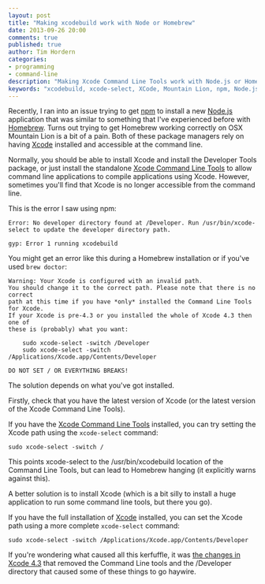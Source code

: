 ```yaml
---
layout: post
title: "Making xcodebuild work with Node or Homebrew"
date: 2013-09-26 20:00
comments: true
published: true
author: Tim Hordern
categories: 
- programming
- command-line
description: "Making Xcode Command Line Tools work with Node.js or Homebrew"
keywords: "xcodebuild, xcode-select, XCode, Mountain Lion, npm, Node.js, Homebrew"
---
```


Recently, I ran into an issue trying to get [npm](https://npmjs.org/) to install a new [Node.js](http://nodejs.org) application that was similar to something that I've experienced before with [Homebrew](http://brew.sh/). Turns out trying to get Homebrew working correctly on OSX Mountain Lion is a bit of a pain. Both of these package managers rely on having [Xcode](https://developer.apple.com/xcode/) installed and accessible at the command line.

Normally, you should be able to install Xcode and install the Developer Tools package, or just install the standalone [Xcode Command Line Tools](https://developer.apple.com/downloads/index.action) to allow command line applications to compile applications using Xcode. However, sometimes you'll find that Xcode is no longer accessible from the command line.

This is the error I saw using npm:

```
Error: No developer directory found at /Developer. Run /usr/bin/xcode-select to update the developer directory path.

gyp: Error 1 running xcodebuild
```

You might get an error like this during a Homebrew installation or if you've used `brew doctor`:

```
Warning: Your Xcode is configured with an invalid path.
You should change it to the correct path. Please note that there is no correct
path at this time if you have *only* installed the Command Line Tools for Xcode.
If your Xcode is pre-4.3 or you installed the whole of Xcode 4.3 then one of
these is (probably) what you want:

    sudo xcode-select -switch /Developer
    sudo xcode-select -switch /Applications/Xcode.app/Contents/Developer

DO NOT SET / OR EVERYTHING BREAKS!
```

The solution depends on what you've got installed.

Firstly, check that you have the latest version of Xcode (or the latest version of the Xcode Command Line Tools).

If you have the [Xcode Command Line Tools](https://developer.apple.com/downloads/index.action) installed, you can try setting the Xcode path using the `xcode-select` command:

```
sudo xcode-select -switch /
```

This points xcode-select to the /usr/bin/xcodebuild location of the Command Line Tools, but can lead to Homebrew hanging (it explicitly warns against this).

A better solution is to install Xcode (which is a bit silly to install a huge application to run some command line tools, but there you go).

If you have the full installation of [Xcode](http://itunes.apple.com/us/app/xcode/id497799835?ls=1&mt=12) installed, you can set the Xcode path using a more complete `xcode-select` command:

```
sudo xcode-select -switch /Applications/Xcode.app/Contents/Developer
```

If you're wondering what caused all this kerfuffle, it was [the changes in Xcode 4.3](https://developer.apple.com/library/ios/documentation/DeveloperTools/Conceptual/WhatsNewXcode/Articles/xcode_4_3.html) that removed the Command Line tools and the /Developer directory that caused some of these things to go haywire.